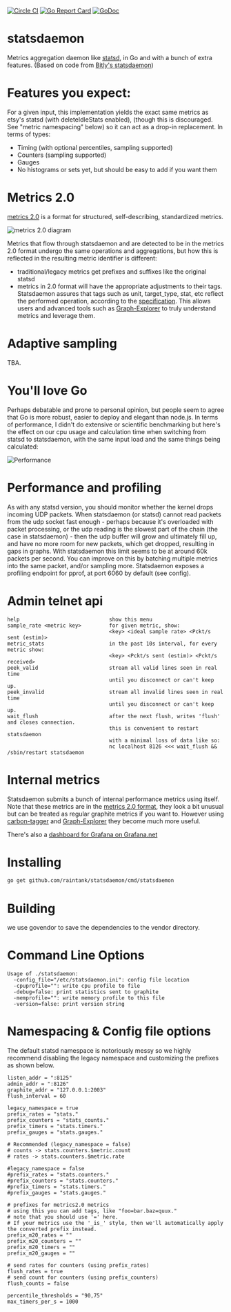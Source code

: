 [![Circle CI](https://circleci.com/gh/raintank/statsdaemon?style=shield)](https://circleci.com/gh/raintank/statsdaemon)
[![Go Report Card](https://goreportcard.com/badge/github.com/raintank/statsdaemon)](https://goreportcard.com/report/github.com/raintank/statsdaemon)
[![GoDoc](https://godoc.org/github.com/raintank/statsdaemon?status.svg)](https://godoc.org/github.com/raintank/statsdaemon)

statsdaemon
==========

Metrics aggregation daemon like [statsd](https://github.com/etsy/statsd), in Go and with a bunch of extra features.
(Based on code from [Bitly's statsdaemon](https://github.com/bitly/statsdaemon))

Features you expect:
=======================

For a given input, this implementation yields the exact same metrics as etsy's statsd (with deleteIdleStats enabled),
(though this is discouraged. See "metric namespacing" below)
so it can act as a drop-in replacement.  In terms of types:

* Timing (with optional percentiles, sampling supported)
* Counters (sampling supported)
* Gauges
* No histograms or sets yet, but should be easy to add if you want them


Metrics 2.0
===========

[metrics 2.0](http://dieter.plaetinck.be/metrics_2_a_proposal.html) is a format for structured, self-describing, standardized metrics.

![metrics 2.0 diagram](https://raw.github.com/raintank/statsdaemon/master/img/metrics2.0-processor.png)

Metrics that flow through statsdaemon and are detected to be in the metrics 2.0 format undergo the same operations and aggregations, but how this is reflected in the resulting metric identifier is different:

* traditional/legacy metrics get prefixes and suffixes like the original statsd
* metrics in 2.0 format will have the appropriate adjustments to their tags.  Statsdaemon assures that tags such as unit, target_type, stat, etc reflect the performed operation, according to the [specification](https://github.com/vimeo/graph-explorer/wiki/Consistent-tag-keys-and-values).
This allows users and advanced tools such as [Graph-Explorer](http://vimeo.github.io/graph-explorer/) to truly understand metrics and leverage them.


Adaptive sampling
=================

TBA.


You'll love Go
==============

Perhaps debatable and prone to personal opinion, but people seem to agree that Go is more robust, easier to deploy and elegant than node.js.
In terms of performance, I didn't do extensive or scientific benchmarking but here's the effect on our cpu usage and calculation time when switching from statsd to statsdaemon, with the same input load and the same things being calculated:

![Performance](https://raw.github.com/raintank/statsdaemon/master/img/statsd-to-statsdaemon-switch.png)

Performance and profiling
=========================

As with any statsd version, you should monitor whether the kernel drops incoming UDP packets.
When statsdaemon (or statsd) cannot read packets from the udp socket fast enough - perhaps because it's
overloaded with packet processing, or the udp reading is the slowest part of the chain (the
case in statsdaemon) - then the udp buffer will grow and ultimately fill up, and have no more room
for new packets, which get dropped, resulting in gaps in graphs.
With statsdaemon this limit seems to be at around 60k packets per second.
You can improve on this by batching multiple metrics into the same packet, and/or sampling more.
Statsdaemon exposes a profiling endpoint for pprof, at port 6060 by default (see config).

Admin telnet api
================

```
help                             show this menu
sample_rate <metric key>         for given metric, show:
                                 <key> <ideal sample rate> <Pckt/s sent (estim)>
metric_stats                     in the past 10s interval, for every metric show:
                                 <key> <Pckt/s sent (estim)> <Pckt/s received>
peek_valid                       stream all valid lines seen in real time
                                 until you disconnect or can't keep up.
peek_invalid                     stream all invalid lines seen in real time
                                 until you disconnect or can't keep up.
wait_flush                       after the next flush, writes 'flush' and closes connection.
                                 this is convenient to restart statsdaemon
                                 with a minimal loss of data like so:
                                 nc localhost 8126 <<< wait_flush && /sbin/restart statsdaemon
```


Internal metrics
================

Statsdaemon submits a bunch of internal performance metrics using itself.
Note that these metrics are in the [metrics 2.0 format](http://dieter.plaetinck.be/metrics_2_a_proposal.html),
they look a bit unusual but can be treated as regular graphite metrics if you want to.
However using [carbon-tagger](https://github.com/vimeo/carbon-tagger) and [Graph-Explorer](http://vimeo.github.io/graph-explorer/)
they become much more useful.

There's also a [dashboard for Grafana on Grafana.net](https://grafana.net/dashboards/297)


Installing
==========

```bash
go get github.com/raintank/statsdaemon/cmd/statsdaemon
```


Building
========

we use govendor to save the dependencies to the vendor directory.

Command Line Options
====================

```
Usage of ./statsdaemon:
  -config_file="/etc/statsdaemon.ini": config file location
  -cpuprofile="": write cpu profile to file
  -debug=false: print statistics sent to graphite
  -memprofile="": write memory profile to this file
  -version=false: print version string
```

Namespacing & Config file options
=================================

The default statsd namespace is notoriously messy
so we highly recommend disabling the legacy namespace
and customizing the prefixes as shown below.

```
listen_addr = ":8125"
admin_addr = ":8126"
graphite_addr = "127.0.0.1:2003"
flush_interval = 60

legacy_namespace = true
prefix_rates = "stats."
prefix_counters = "stats_counts."
prefix_timers = "stats.timers."
prefix_gauges = "stats.gauges."

# Recommended (legacy_namespace = false)
# counts -> stats.counters.$metric.count
# rates -> stats.counters.$metric.rate

#legacy_namespace = false
#prefix_rates = "stats.counters."
#prefix_counters = "stats.counters."
#prefix_timers = "stats.timers."
#prefix_gauges = "stats.gauges."

# prefixes for metrics2.0 metrics
# using this you can add tags, like "foo=bar.baz=quux."
# note that you should use '=' here.
# If your metrics use the '_is_' style, then we'll automatically apply the converted prefix instead.
prefix_m20_rates = ""
prefix_m20_counters = ""
prefix_m20_timers = ""
prefix_m20_gauges = ""

# send rates for counters (using prefix_rates)
flush_rates = true
# send count for counters (using prefix_counters)
flush_counts = false

percentile_thresholds = "90,75"
max_timers_per_s = 1000
```

